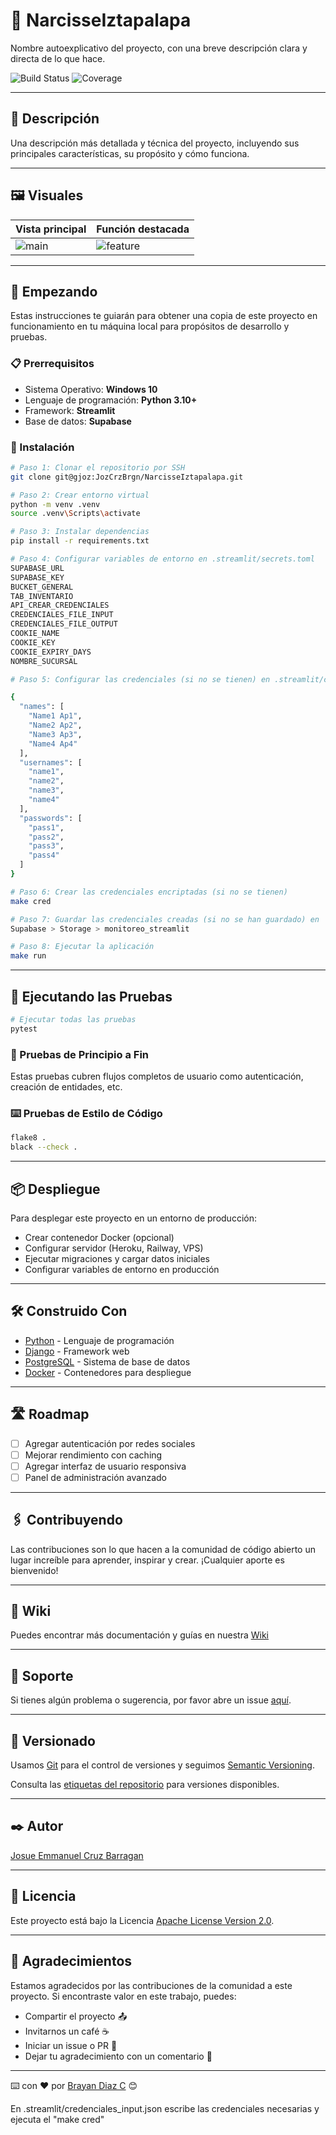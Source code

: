 # 📌 NarcisseIztapalapa

Nombre autoexplicativo del proyecto, con una breve descripción clara y directa de lo que hace.

![Build Status](https://img.shields.io/badge/build-passing-brightgreen)
![Coverage](https://img.shields.io/badge/coverage-95%25-blue)

---

## 🧠 Descripción

Una descripción más detallada y técnica del proyecto, incluyendo sus principales características, su propósito y cómo funciona.

---

## 🖼️ Visuales

| Vista principal       | Función destacada           |
| --------------------- | --------------------------- |
| ![main](img/main.png) | ![feature](img/feature.gif) |

---

## 🚀 Empezando

Estas instrucciones te guiarán para obtener una copia de este proyecto en funcionamiento en tu máquina local para propósitos de desarrollo y pruebas.

### 📋 Prerrequisitos

- Sistema Operativo: **Windows 10**
- Lenguaje de programación: **Python 3.10+**
- Framework: **Streamlit**
- Base de datos: **Supabase**

### 🔧 Instalación

```bash
# Paso 1: Clonar el repositorio por SSH
git clone git@gjoz:JozCrzBrgn/NarcisseIztapalapa.git

# Paso 2: Crear entorno virtual
python -m venv .venv
source .venv\Scripts\activate

# Paso 3: Instalar dependencias
pip install -r requirements.txt

# Paso 4: Configurar variables de entorno en .streamlit/secrets.toml
SUPABASE_URL
SUPABASE_KEY
BUCKET_GENERAL
TAB_INVENTARIO
API_CREAR_CREDENCIALES
CREDENCIALES_FILE_INPUT
CREDENCIALES_FILE_OUTPUT
COOKIE_NAME
COOKIE_KEY
COOKIE_EXPIRY_DAYS
NOMBRE_SUCURSAL

# Paso 5: Configurar las credenciales (si no se tienen) en .streamlit/credenciales_input.json

{
  "names": [
    "Name1 Ap1",
    "Name2 Ap2",
    "Name3 Ap3",
    "Name4 Ap4"
  ],
  "usernames": [
    "name1",
    "name2",
    "name3",
    "name4"
  ],
  "passwords": [
    "pass1",
    "pass2",
    "pass3",
    "pass4"
  ]
}

# Paso 6: Crear las credenciales encriptadas (si no se tienen)
make cred

# Paso 7: Guardar las credenciales creadas (si no se han guardado) en
Supabase > Storage > monitoreo_streamlit

# Paso 8: Ejecutar la aplicación
make run
```

---

## 🧪 Ejecutando las Pruebas

```bash
# Ejecutar todas las pruebas
pytest
```

### 🔄 Pruebas de Principio a Fin

Estas pruebas cubren flujos completos de usuario como autenticación, creación de entidades, etc.

### ⌨️ Pruebas de Estilo de Código

```bash
flake8 .
black --check .
```

---

## 📦 Despliegue

Para desplegar este proyecto en un entorno de producción:

- Crear contenedor Docker (opcional)
- Configurar servidor (Heroku, Railway, VPS)
- Ejecutar migraciones y cargar datos iniciales
- Configurar variables de entorno en producción

---

## 🛠️ Construido Con

- [Python](https://www.python.org/) - Lenguaje de programación
- [Django](https://www.djangoproject.com/) - Framework web
- [PostgreSQL](https://www.postgresql.org/) - Sistema de base de datos
- [Docker](https://www.docker.com/) - Contenedores para despliegue

---

## 🛣️ Roadmap

- [ ] Agregar autenticación por redes sociales
- [ ] Mejorar rendimiento con caching
- [ ] Agregar interfaz de usuario responsiva
- [ ] Panel de administración avanzado

---

## 🖇️ Contribuyendo

Las contribuciones son lo que hacen a la comunidad de código abierto un lugar increíble para aprender, inspirar y crear. ¡Cualquier aporte es bienvenido!


---

## 📖 Wiki

Puedes encontrar más documentación y guías en nuestra [Wiki](https://github.com/your/project/wiki)

---

## 🛟 Soporte

Si tienes algún problema o sugerencia, por favor abre un issue [aquí](https://github.com/your/project/issues).

---

## 📌 Versionado

Usamos [Git](https://git-scm.com) para el control de versiones y seguimos [Semantic Versioning](https://semver.org/).

Consulta las [etiquetas del repositorio](https://github.com/your/project/tags) para versiones disponibles.

---

## ✒️ Autor

[Josue Emmanuel Cruz Barragan](https://github.com/JozCrzBrgn)

---

## 📄 Licencia

Este proyecto está bajo la Licencia [Apache License Version 2.0](LICENSE.md).

---

## 🎁 Agradecimientos

Estamos agradecidos por las contribuciones de la comunidad a este proyecto. Si encontraste valor en este trabajo, puedes:

- Compartir el proyecto 📤
- Invitarnos un café ☕
- Iniciar un issue o PR 🙌
- Dejar tu agradecimiento con un comentario 💬

---

⌨️ con ❤️ por [Brayan Diaz C](https://github.com/brayandiazc) 😊




En .streamlit/credenciales_input.json escribe las credenciales necesarias y ejecuta el "make cred"